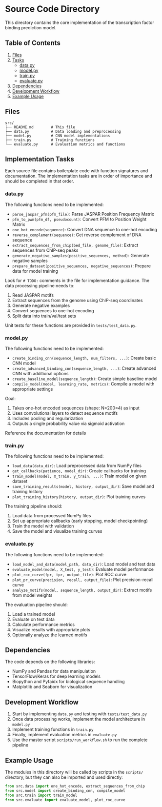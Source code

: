# Source Code Directory

This directory contains the core implementation of the transcription factor binding prediction model.

## Table of Contents
1. [Files](#files)
2. [Tasks](#implementation-tasks)
   - [data.py](#datapy)
   - [model.py](#modelpy)
   - [train.py](#trainpy)
   - [evaluate.py](#evaluatepy)
3. [Dependencies](#dependencies)
4. [Development Workflow](#development-workflow)
5. [Example Usage](#example-usage)

## Files

```
src/
├── README.md        # This file
├── data.py          # Data loading and preprocessing
├── model.py         # CNN model implementations
├── train.py         # Training functions
└── evaluate.py      # Evaluation metrics and functions
```

## Implementation Tasks

Each source file contains boilerplate code with function signatures and documentation. The implementation tasks are in order of importance and should be completed in that order.

### data.py


The following functions need to be implemented:

- `parse_jaspar_pfm(pfm_file)`: Parse JASPAR Position Frequency Matrix
- `pfm_to_pwm(pfm_df, pseudocount)`: Convert PFM to Position Weight Matrix
- `one_hot_encode(sequence)`: Convert DNA sequence to one-hot encoding
- `reverse_complement(sequence)`: Get reverse complement of DNA sequence
- `extract_sequences_from_chip(bed_file, genome_file)`: Extract sequences from ChIP-seq peaks
- `generate_negative_samples(positive_sequences, method)`: Generate negative samples
- `prepare_dataset(positive_sequences, negative_sequences)`: Prepare data for model training

Look for `# TODO:` comments in the file for implementation guidance. The data processing pipeline needs to:
1. Read JASPAR motifs
2. Extract sequences from the genome using ChIP-seq coordinates
3. Generate negative examples
4. Convert sequences to one-hot encoding
5. Split data into train/val/test sets

Unit tests for these functions are provided in `tests/test_data.py`.

### model.py


The following functions need to be implemented:

- `create_binding_cnn(sequence_length, num_filters, ...)`: Create basic CNN model
- `create_advanced_binding_cnn(sequence_length, ...)`: Create advanced CNN with additional options
- `create_baseline_model(sequence_length)`: Create simple baseline model
- `compile_model(model, learning_rate, metrics)`: Compile a model with appropriate settings

Goal:
1. Takes one-hot encoded sequences (shape: N×200×4) as input
2. Uses convolutional layers to detect sequence motifs
3. Includes pooling and regularization
4. Outputs a single probability value via sigmoid activation

Reference the documentation for details

### train.py



The following functions need to be implemented:

- `load_data(data_dir)`: Load preprocessed data from NumPy files
- `get_callbacks(patience, model_dir)`: Create callbacks for training
- `train_model(model, X_train, y_train, ...)`: Train model on given dataset
- `save_training_results(model, history, output_dir)`: Save model and training history
- `plot_training_history(history, output_dir)`: Plot training curves

The training pipeline should:
1. Load data from processed NumPy files
2. Set up appropriate callbacks (early stopping, model checkpointing)
3. Train the model with validation
4. Save the model and visualize training curves

### evaluate.py


The following functions need to be implemented:

- `load_model_and_data(model_path, data_dir)`: Load model and test data
- `evaluate_model(model, X_test, y_test)`: Evaluate model performance
- `plot_roc_curve(fpr, tpr, output_file)`: Plot ROC curve
- `plot_pr_curve(precision, recall, output_file)`: Plot precision-recall curve
- `analyze_motifs(model, sequence_length, output_dir)`: Extract motifs from model weights

The evaluation pipeline should:
1. Load a trained model
2. Evaluate on test data
3. Calculate performance metrics
4. Visualize results with appropriate plots
5. Optionally analyze the learned motifs

## Dependencies

The code depends on the following libraries:
- NumPy and Pandas for data manipulation
- TensorFlow/Keras for deep learning models
- Biopython and Pyfaidx for biological sequence handling
- Matplotlib and Seaborn for visualization

## Development Workflow

1. Start by implementing `data.py` and testing with `tests/test_data.py`
2. Once data processing works, implement the model architecture in `model.py`
3. Implement training functions in `train.py`
4. Finally, implement evaluation metrics in `evaluate.py`
5. Use the master script `scripts/run_workflow.sh` to run the complete pipeline

## Example Usage

The modules in this directory will be called by scripts in the `scripts/` directory, but they can also be imported and used directly:

```python
from src.data import one_hot_encode, extract_sequences_from_chip
from src.model import create_binding_cnn, compile_model
from src.train import train_model
from src.evaluate import evaluate_model, plot_roc_curve
```
